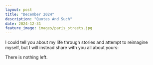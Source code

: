 ```yaml
---
layout: post
title: "December 2024"
description: "Quotes And Such"
date: 2024-12-31
feature_image: images/paris_streets.jpg
---
```

I could tell you about my life through stories and attempt to reimagine myself, but I will instead share with you all about yours: 

<!--more-->

There is nothing left. 